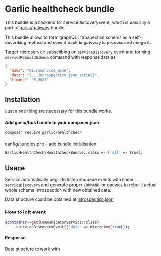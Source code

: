 # Garlic healthcheck bundle
This bundle is a backend for serviceDiscoveryEvent, which is uasually a part of [garlic/gateway](https://github.com/garlicservices/gateway-bundle) bundle.

This bundle allows to form graphQL introspection schema as a self-describing method and send it back to gateway to process and merge it.

Target microservice subscribing on ```serviceDiscovery``` event and forming ```serviceRebuildSchema``` command with response data as
```json
{
  "name": "microservice_name",
  "data": "{...introspection_json_string}",
  "timing": "0.0021"
}
```

## Installation

Just a one thing are necessary for this bundle works. 

#### Add garlic/bus bundle to your composer.json

```bash
composer require garlic/healthcheck
```

####
canfig/bundles.php - add bundle initialisation
```bash
Garlic\HealthCheck\HealthCheckBundle::class => ['all' => true],
```

## Usage

Service automatically begin to listen enqueue events with name ```serviceDiscovery``` and generate proper ```COMMAND``` for gaeway to rebuild actual whole schema introspection with new obtained data.

Data structure could be obtained at [introspection.json](https://github.com/garlicservices/healthcheck-bundle/tree/master/Resources/query/introspection.json)

### How to init event

```bash
$container->get(CommunicatorService::class)
    ->serviceDiscoveryEvent(['date' => microtime(true)]);
```

#### Response
[Data structure](https://github.com/garlicservices/healthcheck-bundle/blob/master/Service/Processor/ServiceDiscoveryProcessor.php#L40) to work with